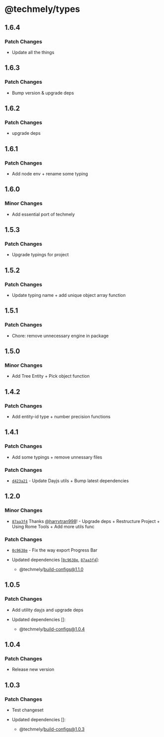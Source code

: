 # @techmely/types

## 1.6.4

### Patch Changes

- Update all the things

## 1.6.3

### Patch Changes

- Bump version & upgrade deps

## 1.6.2

### Patch Changes

- upgrade deps

## 1.6.1

### Patch Changes

- Add node env + rename some typing

## 1.6.0

### Minor Changes

- Add essential port of techmely

## 1.5.3

### Patch Changes

- Upgrade typings for project

## 1.5.2

### Patch Changes

- Update typing name + add unique object array function

## 1.5.1

### Patch Changes

- Chore: remove unnecessary engine in package

## 1.5.0

### Minor Changes

- Add Tree Entity + Pick object function

## 1.4.2

### Patch Changes

- Add entity-id type + number precision functions

## 1.4.1

### Patch Changes

- Add some typings + remove unnessary files

### Patch Changes

- [`d423a21`](undefined) - Update Dayjs utils + Bump latest dependencies

## 1.2.0

### Minor Changes

- [`87aa3f4`](https://github.com/techmely/utils/commit/87aa3f4fcc8fc239db3b1343f47a6d9bf056de43) Thanks [@harrytran998](https://github.com/harrytran998)! - Upgrade deps + Restructure Project + Using Rome Tools + Add more utils func

### Patch Changes

- [`0c9638e`](undefined) - Fix the way export Progress Bar

- Updated dependencies [[`0c9638e`](undefined), [`87aa3f4`](https://github.com/techmely/utils/commit/87aa3f4fcc8fc239db3b1343f47a6d9bf056de43)]:
  - @techmely/build-configs@1.1.0

## 1.0.5

### Patch Changes

- Add utility dayjs and upgrade deps

- Updated dependencies []:
  - @techmely/build-configs@1.0.4

## 1.0.4

### Patch Changes

- Release new version

## 1.0.3

### Patch Changes

- Test changeset

- Updated dependencies []:
  - @techmely/build-configs@1.0.3
